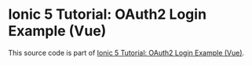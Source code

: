 # Ionic 5 Tutorial: OAuth2 Login Example (Vue)

This source code is part of [Ionic 5 Tutorial: OAuth2 Login Example (Vue)](https://www.djamware.com/post/5fc19e3e77862f22905c7f03/ionic-5-tutorial-oauth2-login-example-vue).
